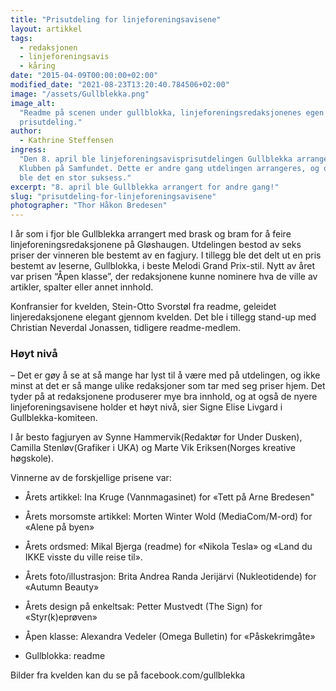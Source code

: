 ```yaml
---
title: "Prisutdeling for linjeforeningsavisene"
layout: artikkel
tags:
  - redaksjonen
  - linjeforeningsavis
  - kåring
date: "2015-04-09T00:00:00+02:00"
modified_date: "2021-08-23T13:20:40.784506+02:00"
image: "/assets/Gullblekka.png"
image_alt:
  "Readme på scenen under gullblokka, linjeforeningsredaksjonenes egen
  prisutdeling."
author:
  - Kathrine Steffensen
ingress:
  "Den 8. april ble linjeforeningsavisprisutdelingen Gullblekka arrangert på
  Klubben på Samfundet. Dette er andre gang utdelingen arrangeres, og også i år
  ble det en stor suksess."
excerpt: "8. april ble Gullblekka arrangert for andre gang!"
slug: "prisutdeling-for-linjeforeningsavisene"
photographer: "Thor Håkon Bredesen"
---
```


I år som i fjor ble Gullblekka arrangert med brask og bram for å feire
linjeforeningsredaksjonene på Gløshaugen. Utdelingen bestod av seks priser der
vinneren ble bestemt av en fagjury. I tillegg ble det delt ut en pris bestemt av
leserne, Gullblokka, i beste Melodi Grand Prix-stil. Nytt av året var prisen
“Åpen klasse”, der redaksjonene kunne nominere hva de ville av artikler, spalter
eller annet innhold.

Konfransier for kvelden, Stein-Otto Svorstøl fra readme, geleidet
linjeredaksjonene elegant gjennom kvelden. Det ble i tillegg stand-up med
Christian Neverdal Jonassen, tidligere readme-medlem.

### Høyt nivå</mellomtittel>

– Det er gøy å se at så mange har lyst til å være med på utdelingen, og ikke
minst at det er så mange ulike redaksjoner som tar med seg priser hjem. Det
tyder på at redaksjonene produserer mye bra innhold, og at også de nyere
linjeforeningsavisene holder et høyt nivå, sier Signe Elise Livgard i
Gullblekka-komiteen.

I år besto fagjuryen av Synne Hammervik(Redaktør for Under Dusken), Camilla
Stenløv(Grafiker i UKA) og Marte Vik Eriksen(Norges kreative høgskole).

Vinnerne av de forskjellige prisene var:

- Årets artikkel: Ina Kruge (Vannmagasinet) for «Tett på Arne Bredesen"

- Årets morsomste artikkel: Morten Winter Wold (MediaCom/M-ord) for «Alene på
  byen»

- Årets ordsmed: Mikal Bjerga (readme) for «Nikola Tesla» og «Land du IKKE
  visste du ville reise til».

- Årets foto/illustrasjon: Brita Andrea Randa Jerijärvi (Nukleotidende) for
  «Autumn Beauty»

- Årets design på enkeltsak: Petter Mustvedt (The Sign) for «Styr(k)eprøven»

- Åpen klasse: Alexandra Vedeler (Omega Bulletin) for «Påskekrimgåte»

- Gullblokka: readme

Bilder fra kvelden kan du se på facebook.com/gullblekka
